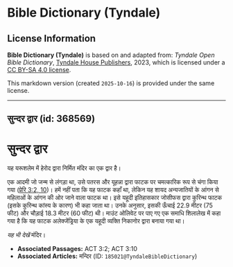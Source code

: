 # Bible Dictionary (Tyndale)

## License Information

**Bible Dictionary (Tyndale)** is based on and adapted from: _Tyndale Open Bible Dictionary_, [Tyndale House Publishers](https://tyndaleopenresources.com/), 2023, which is licensed under a [CC BY-SA 4.0 license](https://creativecommons.org/licenses/by-sa/4.0/legalcode.en).

This markdown version (created `2025-10-16`) is provided under the same license.



--------------------------------

## सुन्दर द्वार (id: 368569)

सुन्दर द्वार
============

यह यरूशलेम में हेरोद द्वारा निर्मित मंदिर का एक द्वार है।

एक आदमी जो जन्म से लंगड़ा था, उसे पतरस और यूहन्ना द्वारा फाटक पर चमत्कारिक रूप से चंगा किया गया ([प्रेरि 3:2, 10](https://ref.ly/Acts3:2,Acts3:10))। हमें नहीं पता कि यह फाटक कहाँ था, लेकिन यह शायद अन्यजातियों के आंगन से महिलाओं के आंगन की ओर जाने वाला फाटक था। इसे यहूदी इतिहासकार जोसीफस द्वारा कुरिन्थ फाटक (इसके कुरिन्थ कांस्य के कारण) भी कहा जाता था। उनके अनुसार, इसकी ऊँचाई 22\.9 मीटर (75 फीट) और चौड़ाई 18\.3 मीटर (60 फीट) थी। माउंट ओलिवेट पर पाए गए एक समाधि शिलालेख में कहा गया है कि यह फाटक अलेक्जेंड्रिया के एक यहूदी व्यक्ति निकानोर द्वारा बनाया गया था।

*यह भी देखें* मंदिर।

* **Associated Passages:** ACT 3:2; ACT 3:10
* **Associated Articles:** मन्दिर (ID: `185021@TyndaleBibleDictionary`)


